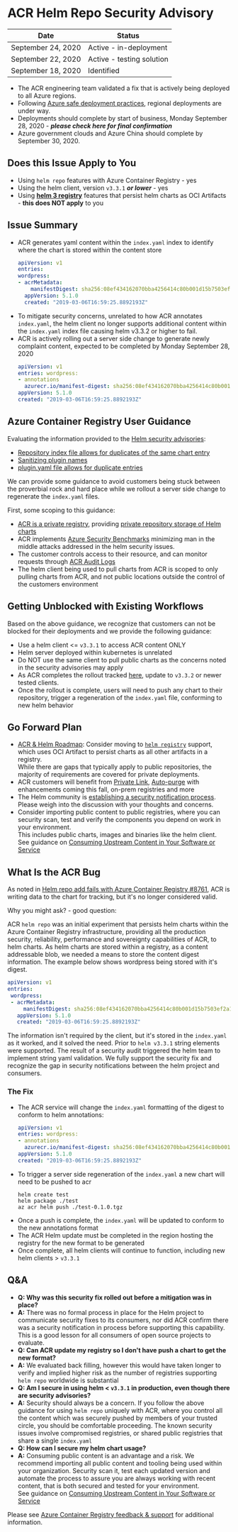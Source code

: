 # ACR Helm Repo Security Advisory

|Date | Status |
|-|-|
| September 24, 2020| Active - in-deployment |
| September 22, 2020| Active - testing solution |
| September 18, 2020 | Identified |

- The ACR engineering team validated a fix that is actively being deployed to all Azure regions.
- Following [Azure safe deployment practices](https://azure.microsoft.com/en-us/blog/advancing-safe-deployment-practices/), regional deployments are under way.
- Deployments should complete by start of business, Monday September 28, 2020 - **_please check here for final confirmation_**
- Azure government clouds and Azure China should complete by September 30, 2020.

## Does this Issue Apply to You

- Using `helm repo` features with Azure Container Registry - yes
- Using the helm client, version `v3.3.1` ***or lower*** - yes
- Using **[helm 3 registry](https://helm.sh/docs/topics/registries/)** features that persist helm charts as OCI Artifacts - **this does NOT apply** to you

## Issue Summary

- ACR generates yaml content within the `index.yaml` index to identify where the chart is stored within the content store
  ```yaml
  apiVersion: v1
  entries:
  wordpress:
  - acrMetadata:
      manifestDigest: sha256:08ef434162070bba4256414c80b001d15b7503ef2a1a4fa1f60bab174f80d4d7
    appVersion: 5.1.0
    created: "2019-03-06T16:59:25.8892193Z"
  ```
- To mitigate security concerns, unrelated to how ACR annotates `index.yaml`, the helm client no longer supports additional content within the `index.yaml` index file causing helm v3.3.2 or higher to fail.
- ACR is actively rolling out a server side change to generate newly complaint content, expected to be completed by Monday September 28, 2020
  ```yaml
  apiVersion: v1
  entries: wordpress:
  - annotations
    azurecr.io/manifest-digest: sha256:08ef434162070bba4256414c80b001d15b7503ef2a1a4fa1f60bab174f80d4d7
  appVersion: 5.1.0
  created: "2019-03-06T16:59:25.8892193Z"
  ```

## Azure Container Registry User Guidance

Evaluating the information provided to the [Helm security advisories](https://github.com/helm/helm/security/advisories):

- [Repository index file allows for duplicates of the same chart entry](https://github.com/helm/helm/security/advisories/GHSA-jm56-5h66-w453)
- [Sanitizing plugin names](https://github.com/helm/helm/security/advisories/GHSA-m54r-vrmv-hw33)
- [plugin.yaml file allows for duplicate entries](https://github.com/helm/helm/security/advisories/GHSA-c52f-pq47-2r9j)

We can provide some guidance to avoid customers being stuck between the proverbial rock and hard place while we rollout a server side change to regenerate the `index.yaml` files.

First, some scoping to this guidance:

- [ACR is a private registry](https://aka.ms/acr), providing [private repository storage of Helm charts](https://aka.ms/acr/helm-repos)
- ACR implements [Azure Security Benchmarks](https://docs.microsoft.com/en-us/azure/container-registry/security-baseline) minimizing man in the middle attacks addressed in the helm security issues.
- The customer controls access to their resource, and can monitor requests through [ACR Audit Logs](https://aka.ms/acr/audit-logs)
- The helm client being used to pull charts from ACR is scoped to only pulling charts from ACR, and not public locations outside the control of the customers environment

## Getting Unblocked with Existing Workflows

Based on the above guidance, we recognize that customers can not be blocked for their deployments and we provide the following guidance:

- Use a helm client <= `v3.3.1` to access ACR content ONLY
- Helm server deployed within kubernetes is unrelated
- Do NOT use the same client to pull public charts as the concerns noted in the security advisories may apply
- As ACR completes the rollout tracked [here](https://aka.ms/acr/advisories), update to `v3.3.2` or newer tested clients.
- Once the rollout is complete, users will need to push any chart to their repository, trigger a regeneration of the `index.yaml` file, conforming to new helm behavior

## Go Forward Plan

- [ACR & Helm Roadmap](https://github.com/Azure/acr/blob/main/docs/acr-roadmap.md#acr-helm-ga): Consider moving to [`helm registry`](https://helm.sh/docs/topics/registries/) support, which uses OCI Artifact to persist charts as all other artifacts in a registry.  
While there are gaps that typically apply to public repositories, the majority of requirements are covered for private deployments.
- ACR customers will benefit from [Private Link](https://aka.ms/acr/privatelink), [Auto-purge](https://aka.ms/acr/auto-purge) with enhancements coming this fall, on-prem registries and more
- The Helm community is [establishing a security notification process](https://github.com/helm/community/issues/128). Please weigh into the discussion with your thoughts and concerns.
- Consider importing public content to public registries, where you can security scan, test and verify the components you depend on work in your environment.  
This includes public charts, images and binaries like the helm client.  
See guidance on [Consuming Upstream Content in Your Software or Service](https://stevelasker.blog/2020/09/01/consuming-upstream-content/)

## What Is the ACR Bug

As noted in [Helm repo add fails with Azure Container Registry #8761](https://github.com/helm/helm/issues/8761), ACR is writing data to the chart for tracking, but it's no longer considered valid.

Why you might ask? - good question:

ACR `helm repo` was an initial experiment that persists helm charts within the Azure Container Registry infrastructure, providing all the production security, reliability, performance and sovereignty capabilities of ACR, to helm charts. As helm charts are stored within a registry, as a content addressable blob, we needed a means to store the content digest information. The example below shows wordpress being stored with it's digest.

```yaml
apiVersion: v1
entries:
 wordpress:
 - acrMetadata:
     manifestDigest: sha256:08ef434162070bba4256414c80b001d15b7503ef2a1a4fa1f60bab174f80d4d7
   appVersion: 5.1.0
   created: "2019-03-06T16:59:25.8892193Z"
```

The information isn't required by the client, but it's stored in the `index.yaml` as it worked, and it solved the need. Prior to `helm v3.3.1` string elements were supported. The result of a security audit triggered the helm team to implement string yaml validation. We fully support the security fix and recognize the gap in security notifications between the helm project and consumers.

### The Fix

- The ACR service will change the `index.yaml` formatting of the digest to conform to helm annotations:
  ```yaml
  apiVersion: v1
  entries: wordpress:
  - annotations
    azurecr.io/manifest-digest: sha256:08ef434162070bba4256414c80b001d15b7503ef2a1a4fa1f60bab174f80d4d7
  appVersion: 5.1.0
  created: "2019-03-06T16:59:25.8892193Z"
  ```
- To trigger a server side regeneration of the `index.yaml` a new chart will need to be pushed to acr
  ```shell
  helm create test
  helm package ./test
  az acr helm push ./test-0.1.0.tgz
  ```
- Once a push is complete, the `index.yaml` will be updated to conform to the new annotations format
- The ACR Helm update must be completed in the region hosting the registry for the new format to be generated
- Once complete, all helm clients will continue to function, including new helm clients > `v3.3.1`

## Q&A

- **Q: Why was this security fix rolled out before a mitigation was in place?**
- **A:** There was no formal process in place for the Helm project to communicate security fixes to its consumers, nor did ACR confirm there was a security notification in process before supporting this capability. This is a good lesson for all consumers of open source projects to evaluate.
- **Q: Can ACR update my registry so I don't have push a chart to get the new format?**
- **A:** We evaluated back filling, however this would have taken longer to verify and implied higher risk as the number of registries supporting `helm repo` worldwide is substantial
- **Q: Am I secure in using helm < `v3.3.1` in production, even though there are security advisories?**
- **A:** Security should always be a concern. If you follow the above guidance for using `helm repo` uniquely with ACR, where you control all the content which was securely pushed by members of your trusted circle, you should be comfortable proceeding. The known security issues involve compromised registries, or shared public registries that share a single `index.yaml`
- **Q: How can I secure my helm chart usage?**
- **A:** Consuming public content is an advantage and a risk. We recommend importing all public content and tooling being used within your organization. Security scan it, test each updated version and automate the process to assure you are always working with recent content, that is both secured and tested for your environment.  
See guidance on [Consuming Upstream Content in Your Software or Service](https://stevelasker.blog/2020/09/01/consuming-upstream-content/)

Please see [Azure Container Registry feedback & support](https://aka.ms/acr/links?#providing-feedback) for additional information.
